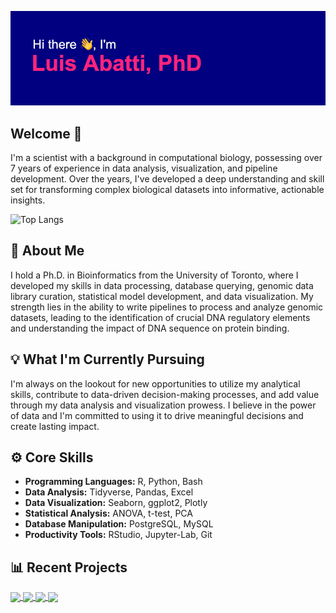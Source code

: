 ![Hi there, I'm Luis Abatti, PhD](banner.png)

## Welcome 👋

I'm a scientist with a background in computational biology, possessing over 7 years of experience in data analysis, visualization, and pipeline development. Over the years, I've developed a deep understanding and skill set for transforming complex biological datasets into informative, actionable insights.

![Top Langs](https://github-readme-stats.vercel.app/api/top-langs/?username=luisabatti&hide=html&theme=radical)

## 🎯 About Me

I hold a Ph.D. in Bioinformatics from the University of Toronto, where I developed my skills in  data processing, database querying, genomic data library curation, statistical model development, and data visualization. My strength lies in the ability to write pipelines to process and analyze genomic datasets, leading to the identification of crucial DNA regulatory elements and understanding the impact of DNA sequence on protein binding.

## 💡 What I'm Currently Pursuing

I'm always on the lookout for new opportunities to utilize my analytical skills, contribute to data-driven decision-making processes, and add value through my data analysis and visualization prowess. I believe in the power of data and I'm committed to using it to drive meaningful decisions and create lasting impact.

## ⚙️ Core Skills

- **Programming Languages:** R, Python, Bash
- **Data Analysis:** Tidyverse, Pandas, Excel
- **Data Visualization:** Seaborn, ggplot2, Plotly
- **Statistical Analysis:** ANOVA, t-test, PCA
- **Database Manipulation:** PostgreSQL, MySQL
- **Productivity Tools:** RStudio, Jupyter-Lab, Git

## 📊 Recent Projects
<a href="https://github.com/luisabatti/BAMquantify">
  <img height=50 align="center" src="https://github-readme-stats.vercel.app/api/pin/?username=luisabatti&repo=BAMquantify&theme=radical" />
</a>
<a href="https://github.com/luisabatti/SNP2TFBS">
  <img height=50 align="center" src="https://github-readme-stats.vercel.app/api/pin/?username=luisabatti&repo=SNP2TFBS&theme=radical" />
</a>
<a href="https://github.com/luisabatti/merge_fastq">
  <img height=50 align="center" src="https://github-readme-stats.vercel.app/api/pin/?username=luisabatti&repo=merge_fastq&theme=radical" />
</a>
<a href="https://github.com/luisabatti/selexseq_pipeline">
  <img height=50 align="center" src="https://github-readme-stats.vercel.app/api/pin/?username=luisabatti&repo=selexseq_pipeline&theme=radical" />
</a>



<!--
**luisabatti/luisabatti** is a ✨ _special_ ✨ repository because its `README.md` (this file) appears on your GitHub profile.

Here are some ideas to get you started:

- 🔭 I’m currently working on ...
- 🌱 I’m currently learning ...
- 👯 I’m looking to collaborate on ...
- 🤔 I’m looking for help with ...
- 💬 Ask me about ...
- 📫 How to reach me: ...
- 😄 Pronouns: ...
- ⚡ Fun fact: ...
-->
